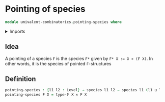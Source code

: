 # Pointing of species

```agda
module univalent-combinatorics.pointing-species where
```

<details><summary>Imports</summary>

```agda
open import foundation.cartesian-product-types
open import foundation.universe-levels

open import univalent-combinatorics.finite-types
open import univalent-combinatorics.species
```

</details>

## Idea

A pointing of a species `F` is the species `F*` given by `F* X := X × (F X)`. In
other words, it is the species of pointed `F`-structures

## Definition

```agda
pointing-species : {l1 l2 : Level} → species l1 l2 → species l1 (l1 ⊔ l2)
pointing-species F X = type-𝔽 X × F X
```
